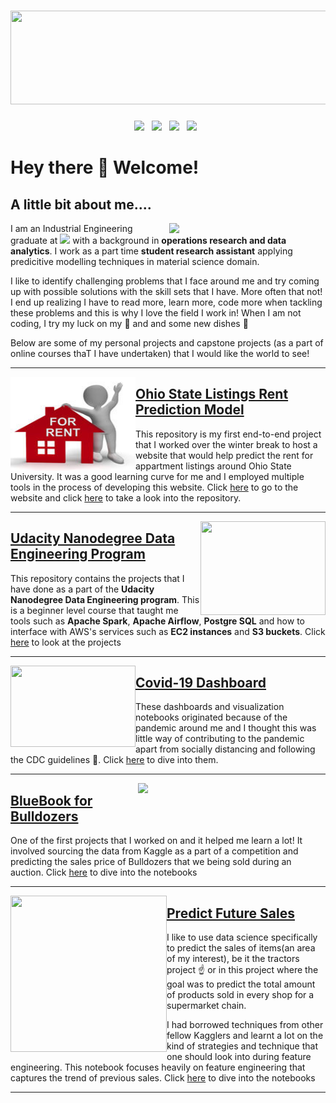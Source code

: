 # <img width="1700" height="150" src= "https://media.giphy.com/media/9B8wYztAoe1zO/source.gif">


<p align='center'>
<a href="mailto:kuriankannathraphy@gmail.com"><img height="50" src="https://github.com/Kuriankkr/Kuriankkr/blob/main/Images/Gmail_logo.png"></a>&nbsp;&nbsp;
<a href="https://www.linkedin.com/in/kuriankannath/"><img height="50" src="https://github.com/Kuriankkr/Kuriankkr/blob/main/Images/Linkedin_logo.png"></a>&nbsp;&nbsp; 
<a href="https://join.skype.com/invite/xjOU9MBygr5d"><img height="50" src="https://github.com/Kuriankkr/Kuriankkr/blob/main/Images/Skype_icon_logo.png"></a>&nbsp;&nbsp;  
<a href="https://wa.me/16142829209"><img height="60" src="https://github.com/Kuriankkr/Kuriankkr/blob/main/Images/whatsapp_logo%20(2).png"></a>&nbsp;&nbsp;
</p>



# Hey there 👋 Welcome!

## A little bit about me....

<p>
  <img width="250" align='right' src="https://github.com/Kuriankkr/Kuriankkr/blob/main/Images/Data_Science.jpg">
</p>


I am an Industrial Engineering graduate at **<img src= "https://github.com/Kuriankkr/Kuriankkr/blob/main/Images/Ohio_st.png" width="20">**  with a background in **operations research and data analytics**. I work as a part time **student research assistant** applying predicitive modelling techniques in material science domain.

I like to identify challenging problems that I face around me and try coming up with possible solutions with the skill sets that I have. More often that not! I end up realizing I have to read more, learn more, code more when tackling these problems and this is why I love the field I work in! When I am not coding, I try my luck on my 🎻 and and some new dishes 🍕 

Below are some of my personal projects and capstone projects (as a part of online courses thaT I have undertaken) that I would like the world to see!


---

<p>
  <img width="200" height = "150" align='left' src="https://github.com/Kuriankkr/Kuriankkr/blob/main/Images/House.jpg">
</p>

## [Ohio State Listings Rent Prediction Model](https://github.com/Kuriankkr/Ohio-State-Listings-Rent-Prediction-Model)
This repository is my first end-to-end project that I worked over the winter break to host a website that would help predict the rent for appartment listings around Ohio State
University. It was a good learning curve for me and I employed multiple tools in the process of developing this website.
Click [here](https://ohio-state-listing-prediction.herokuapp.com/) to go to the website and click [here](https://github.com/Kuriankkr/Ohio-State-Listings-Rent-Prediction-Model) to take a look into the repository. 

---


<p>
  <img width="200" height = "150" align='right' src="https://github.com/Kuriankkr/Kuriankkr/blob/main/Images/udacity.png">
</p>


## [Udacity Nanodegree Data Engineering Program](https://github.com/Kuriankkr/Udacity-Nanodegree-Data-Engineering/blob/master/README.md)
This repository contains the projects that I have done as a part of the **Udacity Nanodegree Data Engineering program**. This is a beginner level course that taught me tools such as **Apache Spark**, **Apache Airflow**, **Postgre SQL** and how to interface with AWS's services such as **EC2 instances** and **S3 buckets**. Click [here](https://github.com/Kuriankkr/Udacity-Nanodegree-Data-Engineering/blob/master/README.md) to look at the projects

---

<p>
  <img width="200" height = "130" align='left' src="https://github.com/Kuriankkr/Kuriankkr/blob/main/Images/Covid.jpg">
</p>
    

## [Covid-19 Dashboard](https://github.com/Kuriankkr/Covid19_Data_Analysis)
These dashboards and visualization notebooks originated because of the pandemic around me and I thought this was little way of contributing to the pandemic apart from socially distancing and following the CDC guidelines 🙏. Click [here](https://github.com/Kuriankkr/Covid19_Data_Analysis) to dive into them.

---

<p>
  <img width="300" align='right' src="https://github.com/Kuriankkr/Kuriankkr/blob/main/Images/download.png">
</p>

## [BlueBook for Bulldozers](https://github.com/Kuriankkr/Bluebook-for-Bulldozers)
One of the first projects that I worked on and it helped me learn a lot! It involved sourcing the data from Kaggle as a part of a competition and predicting the sales price of Bulldozers that we being sold during an auction. Click [here](https://github.com/Kuriankkr/Bluebook-for-Bulldozers) to dive into the notebooks


---

<p>
  <img width="250" height = "250" align='left' src="https://github.com/Kuriankkr/Kuriankkr/blob/main/Images/Supermarket.jpg">
</p>

## [Predict Future Sales](https://github.com/Kuriankkr/Predict-Future-Sales)
I like to use data science specifically to predict the sales of items(an area of my interest), be it the tractors project ☝️ or in this project where the goal was to predict the total amount of products sold in every shop for a supermarket chain. 

I had borrowed techniques from other fellow Kagglers and learnt a lot on the kind of strategies and technique that one should look into during feature engineering. This notebook focuses heavily on feature engineering that captures the trend of previous sales. Click [here](https://github.com/Kuriankkr/Predict-Future-Sales) to dive into the notebooks

---

<!--
**Kuriankkr/Kuriankkr** is a ✨ _special_ ✨ repository because its `README.md` (this file) appears on your GitHub profile.

Here are some ideas to get you started:

- 🔭 I’m currently working on ...
- 🌱 I’m currently learning ...
- 👯 I’m looking to collaborate on ...
- 🤔 I’m looking for help with ...
- 💬 Ask me about ...
- 📫 How to reach me: ...
- 😄 Pronouns: ...
- ⚡ Fun fact: ...
-->
